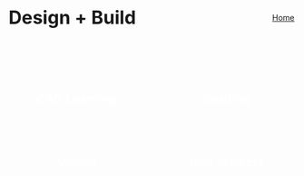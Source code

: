 <div style="display: flex; justify-content: space-between; align-items: center; margin-bottom: 2rem; flex-wrap: wrap;">
  <h1 style="margin: 0; font-size: 2rem;">Design + Build</h1>
  <a href="/" class="home-button">Home</a>
</div>


<style>
.button-grid {
  display: grid;
  grid-template-columns: repeat(2, 1fr);
  gap: 1.5rem;
  margin-top: 2rem;
}

.button-grid a {
  display: flex;
  align-items: center;
  justify-content: center;
  background-color: var(--mmred); /* Base red */
  color: white;
  font-weight: bold;
  text-decoration: none;
  padding: 2rem;
  border-radius: 12px;
  font-size: 1.3rem;
  transition: background-color 0.3s, color 0.3s;
}

.button-grid a:hover {
  background-color: var(red-hover); /* Darker red on hover */
  color: var(--mmgold); /* Golden yellow */
}

</style>

<div class="button-grid" style="margin-top: 5rem;">
  <a href="cad"">CAD Learning</a>
  <a href="reading">Reading</a>
  <a href="videos">Videos</a>
  <a href="mini">Mini Projects</a>
  

</div>
